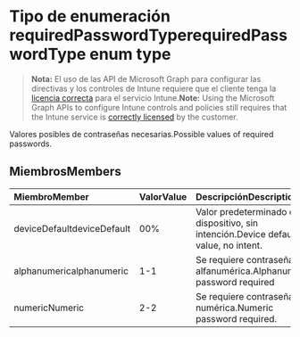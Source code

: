 # <a name="requiredpasswordtype-enum-type"></a><span data-ttu-id="5fcf5-101">Tipo de enumeración requiredPasswordType</span><span class="sxs-lookup"><span data-stu-id="5fcf5-101">requiredPasswordType enum type</span></span>

> <span data-ttu-id="5fcf5-102">**Nota:** El uso de las API de Microsoft Graph para configurar las directivas y los controles de Intune requiere que el cliente tenga la [licencia correcta](https://go.microsoft.com/fwlink/?linkid=839381) para el servicio Intune.</span><span class="sxs-lookup"><span data-stu-id="5fcf5-102">**Note:** Using the Microsoft Graph APIs to configure Intune controls and policies still requires that the Intune service is [correctly licensed](https://go.microsoft.com/fwlink/?linkid=839381) by the customer.</span></span>

<span data-ttu-id="5fcf5-103">Valores posibles de contraseñas necesarias.</span><span class="sxs-lookup"><span data-stu-id="5fcf5-103">Possible values of required passwords.</span></span>
## <a name="members"></a><span data-ttu-id="5fcf5-104">Miembros</span><span class="sxs-lookup"><span data-stu-id="5fcf5-104">Members</span></span>
|<span data-ttu-id="5fcf5-105">Miembro</span><span class="sxs-lookup"><span data-stu-id="5fcf5-105">Member</span></span>|<span data-ttu-id="5fcf5-106">Valor</span><span class="sxs-lookup"><span data-stu-id="5fcf5-106">Value</span></span>|<span data-ttu-id="5fcf5-107">Descripción</span><span class="sxs-lookup"><span data-stu-id="5fcf5-107">Description</span></span>|
|:---|:---|:---|
|<span data-ttu-id="5fcf5-108">deviceDefault</span><span class="sxs-lookup"><span data-stu-id="5fcf5-108">deviceDefault</span></span>|<span data-ttu-id="5fcf5-109">0</span><span class="sxs-lookup"><span data-stu-id="5fcf5-109">0%</span></span>|<span data-ttu-id="5fcf5-110">Valor predeterminado del dispositivo, sin intención.</span><span class="sxs-lookup"><span data-stu-id="5fcf5-110">Device default value, no intent.</span></span>|
|<span data-ttu-id="5fcf5-111">alphanumeric</span><span class="sxs-lookup"><span data-stu-id="5fcf5-111">alphanumeric</span></span>|<span data-ttu-id="5fcf5-112">1</span><span class="sxs-lookup"><span data-stu-id="5fcf5-112">-1</span></span>|<span data-ttu-id="5fcf5-113">Se requiere contraseña alfanumérica.</span><span class="sxs-lookup"><span data-stu-id="5fcf5-113">Alphanumeric password required</span></span>|
|<span data-ttu-id="5fcf5-114">numeric</span><span class="sxs-lookup"><span data-stu-id="5fcf5-114">Numeric</span></span>|<span data-ttu-id="5fcf5-115">2</span><span class="sxs-lookup"><span data-stu-id="5fcf5-115">-2</span></span>|<span data-ttu-id="5fcf5-116">Se requiere contraseña numérica.</span><span class="sxs-lookup"><span data-stu-id="5fcf5-116">Numeric password required.</span></span>|








